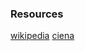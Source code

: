 ### Resources

[wikipedia](https://en.wikipedia.org/wiki/Software-defined_networking)
[ciena](https://www.ciena.com/insights/what-is/What-Is-SDN.html#:~:text=Software-Defined%20Networking%20(SDN),of%20the%20underlying%20network%20technology)

